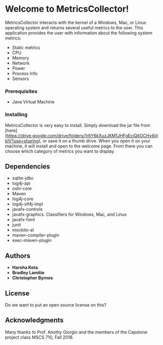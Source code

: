 # Welcome to MetricsCollector!

MetricsCollector interacts with the kernel of a Windows, Mac, or Linux operating system and returns several useful metrics to the user.  This application provides the user with information about the following system metrics:

* Static metrics
* CPU
* Memory
* Network
* Power
* Process Info
* Sensors

### Prerequisites
* Java Virtual Machine

### Installing

MetricsCollector is very easy to install. Simply download the jar file from [here] (https://drive.google.com/drive/folders/1r6Y6kXuzJKM1JHFgEcjQ6OCHv6jitklV?usp=sharing), or save it on a thumb drive.
When you open it on your machine, it will install and open to the welcome page. From there you can choose which category of metrics you want to display.

## Dependencies

* sqlite-jdbc
* log4j-api
* oshi-core
* Maven
* log4j-core
* log4j-slf4j-impl
* javafx-controls
* javafx-graphics. Classifiers for Windows, Mac, and Linux
* javafx-fxml
* junit
* mockito-al
* maven-compiler-plugin
* exec-maven-plugin

## Authors

* **Harsha Kota**
* **Bradley Lamitie**
* **Christopher Byrnes**

## License

Do we want to put an open source license on this?

## Acknowledgments

Many thanks to Prof. Anothy Giorgio and the members of the Capstone project class MSCS 710, Fall 2018.

